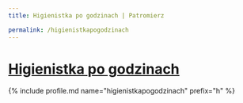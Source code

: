 ```yaml
---
title: Higienistka po godzinach | Patromierz

permalink: /higienistkapogodzinach
---
```


# [Higienistka po godzinach](https://patronite.pl/higienistkapogodzinach)

{% include profile.md name="higienistkapogodzinach" prefix="h" %}

